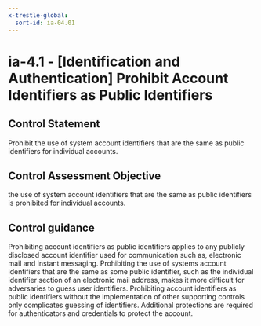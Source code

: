 ```yaml
---
x-trestle-global:
  sort-id: ia-04.01
---
```


# ia-4.1 - \[Identification and Authentication\] Prohibit Account Identifiers as Public Identifiers

## Control Statement

Prohibit the use of system account identifiers that are the same as public identifiers for individual accounts.

## Control Assessment Objective

the use of system account identifiers that are the same as public identifiers is prohibited for individual accounts.

## Control guidance

Prohibiting account identifiers as public identifiers applies to any publicly disclosed account identifier used for communication such as, electronic mail and instant messaging. Prohibiting the use of systems account identifiers that are the same as some public identifier, such as the individual identifier section of an electronic mail address, makes it more difficult for adversaries to guess user identifiers. Prohibiting account identifiers as public identifiers without the implementation of other supporting controls only complicates guessing of identifiers. Additional protections are required for authenticators and credentials to protect the account.
